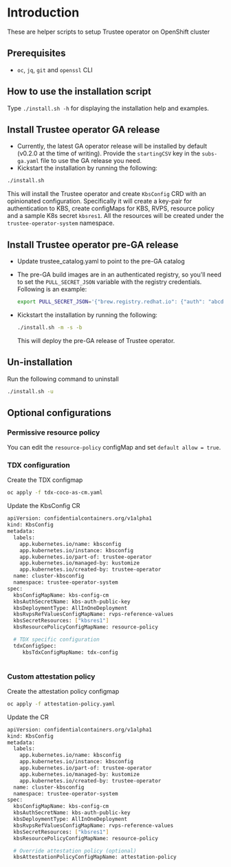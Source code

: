# Introduction

These are helper scripts to setup Trustee operator on OpenShift cluster

## Prerequisites

- `oc`, `jq`, `git` and `openssl` CLI

## How to use the installation script

Type `./install.sh -h` for displaying the installation help and examples.

## Install Trustee operator GA release

- Currently, the latest GA operator release will be installed by default (v0.2.0 at the time of writing). Provide the `startingCSV` key in the `subs-ga.yaml` file to use the GA release you need.
- Kickstart the installation by running the following:

```sh
./install.sh
```

This will install the Trustee operator and create `KbsConfig` CRD with an opinionated
configuration. Specifically it will create a key-pair for authentication to KBS,
create configMaps for KBS, RVPS, resource policy and a sample K8s secret `kbsres1`.
All the resources will be created under the `trustee-operator-system` namespace.

## Install Trustee operator pre-GA release

- Update trustee_catalog.yaml to point to the pre-GA catalog
  
- The pre-GA build images are in an authenticated registry, so you'll need to
  set the `PULL_SECRET_JSON` variable with the registry credentials. Following is an example:

  ```sh
  export PULL_SECRET_JSON='{"brew.registry.redhat.io": {"auth": "abcd1234"}, "registry.redhat.io": {"auth": "abcd1234"}}'
  ```

- Kickstart the installation by running the following:

  ```sh
  ./install.sh -m -s -b
  ```

  This will deploy the pre-GA release of Trustee operator.

## Un-installation

Run the following command to uninstall

```sh
./install.sh -u
```

## Optional configurations

### Permissive resource policy

You can edit the `resource-policy` configMap and set `default allow = true`.

### TDX configuration

Create the TDX configmap

```sh
oc apply -f tdx-coco-as-cm.yaml
```

Update the KbsConfig CR

```sh
apiVersion: confidentialcontainers.org/v1alpha1
kind: KbsConfig
metadata:
  labels:
    app.kubernetes.io/name: kbsconfig
    app.kubernetes.io/instance: kbsconfig
    app.kubernetes.io/part-of: trustee-operator
    app.kubernetes.io/managed-by: kustomize
    app.kubernetes.io/created-by: trustee-operator
  name: cluster-kbsconfig
  namespace: trustee-operator-system
spec:
  kbsConfigMapName: kbs-config-cm
  kbsAuthSecretName: kbs-auth-public-key
  kbsDeploymentType: AllInOneDeployment
  kbsRvpsRefValuesConfigMapName: rvps-reference-values
  kbsSecretResources: ["kbsres1"]
  kbsResourcePolicyConfigMapName: resource-policy

  # TDX specific configuration
  tdxConfigSpec:
     kbsTdxConfigMapName: tdx-config
 
  ```

### Custom attestation policy

Create the attestation policy configmap

```sh
oc apply -f attestation-policy.yaml
```

Update the CR

```sh
apiVersion: confidentialcontainers.org/v1alpha1
kind: KbsConfig
metadata:
  labels:
    app.kubernetes.io/name: kbsconfig
    app.kubernetes.io/instance: kbsconfig
    app.kubernetes.io/part-of: trustee-operator
    app.kubernetes.io/managed-by: kustomize
    app.kubernetes.io/created-by: trustee-operator
  name: cluster-kbsconfig
  namespace: trustee-operator-system
spec:
  kbsConfigMapName: kbs-config-cm
  kbsAuthSecretName: kbs-auth-public-key
  kbsDeploymentType: AllInOneDeployment
  kbsRvpsRefValuesConfigMapName: rvps-reference-values
  kbsSecretResources: ["kbsres1"]  
  kbsResourcePolicyConfigMapName: resource-policy

  # Override attestation policy (optional)
  kbsAttestationPolicyConfigMapName: attestation-policy
```